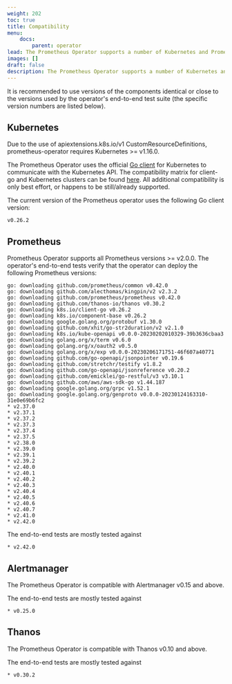```yaml
---
weight: 202
toc: true
title: Compatibility
menu:
    docs:
        parent: operator
lead: The Prometheus Operator supports a number of Kubernetes and Prometheus releases.
images: []
draft: false
description: The Prometheus Operator supports a number of Kubernetes and Prometheus releases.
---
```


It is recommended to use versions of the components identical or close to the versions used by the operator's end-to-end test suite (the specific version numbers are listed below).

## Kubernetes

Due to the use of apiextensions.k8s.io/v1 CustomResourceDefinitions, prometheus-operator requires Kubernetes >= v1.16.0.

The Prometheus Operator uses the official [Go client](https://github.com/kubernetes/client-go) for Kubernetes to communicate with the Kubernetes API. The compatibility matrix for client-go and Kubernetes clusters can be found [here](https://github.com/kubernetes/client-go#compatibility-matrix). All additional compatibility is only best effort, or happens to be still/already supported.

The current version of the Prometheus operator uses the following Go client version:

```$ mdox-exec="go list -m  -f '{{ .Version }}' k8s.io/client-go"
v0.26.2
```

## Prometheus

Prometheus Operator supports all Prometheus versions >= v2.0.0. The operator's end-to-end tests verify that the operator can deploy the following Prometheus versions:

```$ mdox-exec="go run ./cmd/po-docgen/. compatibility"
go: downloading github.com/prometheus/common v0.42.0
go: downloading github.com/alecthomas/kingpin/v2 v2.3.2
go: downloading github.com/prometheus/prometheus v0.42.0
go: downloading github.com/thanos-io/thanos v0.30.2
go: downloading k8s.io/client-go v0.26.2
go: downloading k8s.io/component-base v0.26.2
go: downloading google.golang.org/protobuf v1.30.0
go: downloading github.com/xhit/go-str2duration/v2 v2.1.0
go: downloading k8s.io/kube-openapi v0.0.0-20230202010329-39b3636cbaa3
go: downloading golang.org/x/term v0.6.0
go: downloading golang.org/x/oauth2 v0.5.0
go: downloading golang.org/x/exp v0.0.0-20230206171751-46f607a40771
go: downloading github.com/go-openapi/jsonpointer v0.19.6
go: downloading github.com/stretchr/testify v1.8.2
go: downloading github.com/go-openapi/jsonreference v0.20.2
go: downloading github.com/emicklei/go-restful/v3 v3.10.1
go: downloading github.com/aws/aws-sdk-go v1.44.187
go: downloading google.golang.org/grpc v1.52.1
go: downloading google.golang.org/genproto v0.0.0-20230124163310-31e0e69b6fc2
* v2.37.0
* v2.37.1
* v2.37.2
* v2.37.3
* v2.37.4
* v2.37.5
* v2.38.0
* v2.39.0
* v2.39.1
* v2.39.2
* v2.40.0
* v2.40.1
* v2.40.2
* v2.40.3
* v2.40.4
* v2.40.5
* v2.40.6
* v2.40.7
* v2.41.0
* v2.42.0
```

The end-to-end tests are mostly tested against

```$ mdox-exec="go run ./cmd/po-docgen/. compatibility defaultPrometheusVersion"
* v2.42.0
```

## Alertmanager

The Prometheus Operator is compatible with Alertmanager v0.15 and above.

The end-to-end tests are mostly tested against

```$ mdox-exec="go run ./cmd/po-docgen/. compatibility defaultAlertmanagerVersion"
* v0.25.0
```

## Thanos

The Prometheus Operator is compatible with Thanos v0.10 and above.

The end-to-end tests are mostly tested against

```$ mdox-exec="go run ./cmd/po-docgen/. compatibility defaultThanosVersion"
* v0.30.2
```
